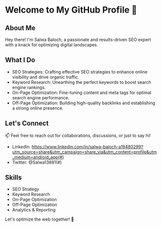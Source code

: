 # Welcome to My GitHub Profile 👋

## About Me
Hey there! I'm Salwa Baloch, a passionate and results-driven SEO expert with a knack for optimizing digital landscapes.

## What I Do
- SEO Strategies: Crafting effective SEO strategies to enhance online visibility and drive organic traffic.
- Keyword Research: Unearthing the perfect keywords to boost search engine rankings.
- On-Page Optimization: Fine-tuning content and meta tags for optimal search engine performance.
- Off-Page Optimization: Building high-quality backlinks and establishing a strong online presence.


## Let's Connect
📫 Feel free to reach out for collaborations, discussions, or just to say hi!
- LinkedIn: https://www.linkedin.com/in/salwa-baloch-a19480299?utm_source=share&utm_campaign=share_via&utm_content=profile&utm_medium=android_app(#)
- Twitter: @Salwa13881(#)


## Skills
- SEO Strategy
- Keyword Research
- On-Page Optimization
- Off-Page Optimization
- Analytics & Reporting

Let's optimize the web together! 🚀
